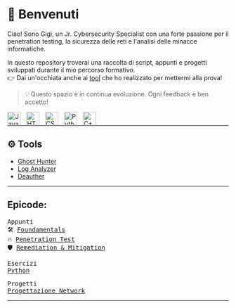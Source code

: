# 👋 Benvenuti

Ciao! Sono Gigi, un Jr. Cybersecurity Specialist con una forte passione per il penetration testing, la sicurezza delle reti e l'analisi delle minacce informatiche.

In questo repository troverai una raccolta di script, appunti e progetti sviluppati durante il mio percorso formativo.  
👉 Dai un'occhiata anche ai [tool](https://github.com/Gigidotexe/tools) che ho realizzato per mettermi alla prova!

> 💡 Questo spazio è in continua evoluzione. Ogni feedback è ben accetto!

<div>
<img align="left" alt="Java" width="30px" style="padding-right:10px;" src="https://cdn.jsdelivr.net/gh/devicons/devicon/icons/java/java-original.svg"/>
<img align="left" alt="HTML" width="30px" style="padding-right:10px;" src="https://cdn.jsdelivr.net/gh/devicons/devicon/icons/html5/html5-plain.svg"/>
<img align="left" alt="CSS" width="30px" style="padding-right:10px;" src="https://cdn.jsdelivr.net/gh/devicons/devicon/icons/css3/css3-plain.svg"/>
<img align="left" alt="Python" width="30px" style="padding-right:10px;" src="https://cdn.jsdelivr.net/gh/devicons/devicon/icons/python/python-plain.svg"/>
<img align="left" alt="C++" width="30px" style="padding-right:10px;" src="https://cdn.jsdelivr.net/gh/devicons/devicon@latest/icons/cplusplus/cplusplus-plain.svg"/>
</div>
<br>

---

## ⚙️ Tools

- [Ghost Hunter](https://github.com/Gigidotexe/GHost-Hunter)
- [Log Analyzer](https://github.com/Gigidotexe/Gigidotexe/blob/main/Img/WIP.jpg)
- [Deauther](https://github.com/Gigidotexe/Gigidotexe/blob/main/Img/WIP.jpg)

---

## Epicode:
<pre>
Appunti
🛠️ <a href="https://github.com/Gigidotexe/Foundamentals">Foundamentals</a>
🔥 <a href="https://github.com/Gigidotexe/Gigidotexe/blob/main/Img/WIP.jpg">Penetration Test</a>
🛡️ <a href="https://github.com/Gigidotexe/Gigidotexe/blob/main/Img/WIP.jpg">Remediation & Mitigation</a>
</pre>

<pre>
Esercizi
<a href="https://github.com/Gigidotexe/EserciziPythonEpicode">Python</a>
</pre>

<pre>
Progetti
<a href="https://github.com/Gigidotexe/Gigidotexe/blob/main/Img/WIP.jpg">Progettazione Network</a>
</pre>

---
